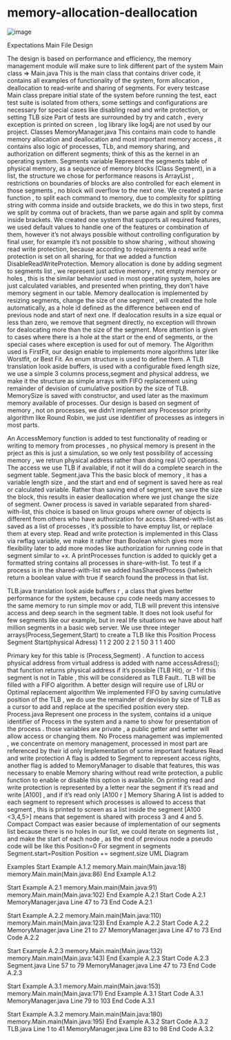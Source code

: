 # memory-allocation-deallocation


![image](https://github.com/mohammedahmadi1990/memory-allocation-deallocation/assets/72644777/f6fb8fc4-4487-4bd8-8c68-eaad0530ca79)

Expectations
Main File
Design 
 
The design is based on performance and efficiency, the memory management module will make sure to link different part of the system 
Main class => Main.java
This is the main class that contains driver code, it contains all examples of functionality of the system, form allocation , deallocation to read-write and sharing of segments. 
For every testcase Main class prepare initial state of the system before running the test, eact test suite is isolated from others, some settings and configurations are necessary for special cases like disabling read and write protection, or setting TLB size
Part of tests are surrounded by try and catch , every exception is printed on screen , log library  like log4j are not used by our project.
Classes
MemoryManager.java
This contains main code to handle memory allocation and deallocation and most important memory access , it contains also logic of processes, TLb, and memory sharing, and authorization on different segments; think of this as the kernel in an operating system.
Segments variable Represent the segments table of physical memory, as a sequence of memory blocks (Class Segment), in a list, the structure we chose for performance reasons is ArrayList , restrictions on boundaries of blocks are also controlled for each element in those segments , no block will overflow to the next one.
We created a parse function , to split each command to memory, due to complexity for splitting string with comma inside and outside brackets, we do this in two steps, first we split by comma out of brackets, than we parse again and split by comma inside brackets.
We created one system that supports all required features, we used default values to handle one of the features or combination of them, however it’s not always possible without controlling configuration by final user, for example it’s not possible to show sharing , without showing read write protection, because according to requirements a read write protection is set on all sharing, for that we added a function DisableReadWriteProtection.
Memory allocation is done by adding segment to segments list , we represent just active memory , not empty memory or holes , this is the similar behavior used in most operating system, holes are just calculated variables, and presented when printing, they don’t have memory segment in our table.
Memory deallocation is implemented by resizing segments, change the size of one segment , will created the hole automatically, as a hole id defined as the difference   between end of previous node and start of next one.
If dealocation results in a size equal or less than zero, we remove that segment directly, no exception will thrown for dealocating more than the size of the segment.
More attention is given to cases where there is a hole at the start or the end of segments, or the special cases where exception is used for out of memory.
The Algorithm used is FirstFit, our design enable to implements more algorithms later like Worstfit, or Best Fit. An enum structure is used to define them.
A TLB translation look aside buffers, is used with a configurable fixed length size, we use a simple 3 columns process,segment and physical address, we make it the structure as simple arrays with FIFO replacement using remainder of devision of cumulative position by  the size of TLB.
MemorySize is saved with constructor, and used later as the maximum memory available of processes.
Our design is based on segment of memory , not on processes, we didn’t implement any Processor priority algorithm like Round Robin,  we just use identifier of processes as integers in most parts.

An AccessMemory function is added to test functionality of reading or writing to memory from processes , no physical memory is present in the prject as this is just a simulation, so we only test possibility of accessing memory , we retrun physical address rather than doing real I/O operations.
The access we use TLB if available, if not it will do a complete search in the segment table.
Segment.java
This the basic block of memory , it has a variable length size , and the start and end of segment is saved here as real or calculated variable.
Rather than saving end of segment, we save the size the block, this results in easier deallocation where  we just change the size of segment.
 Owner process is saved in variable separated from shared-with-list, this choice is based on linux groups where owner of objects is different from others who have authorization for access.
Shared-with-list as saved as a list of processes , it’s possible to have emptuy list, or replace them at every step.
Read and write protection is implemented in this Class via rwflag variable, we make it rather than Boolean which gives more flexibility later to add more modes like authorization for running code in that segment similar to +x.
A printProcesses function is added to quickly get a formatted string contains all processes in share-with-list.
To test if a process is in the shared-with-list we added hasSharedProcess ()wheich return a boolean value with true if search found the process in that list.

TLB.java
translation look aside buffers r ,  a class that gives better performance for the system, because cpu code needs many accesses to the same memory to run simple mov or add,  TLB will prevent this intensive access and deep search  in the segment table. It does not look useful for few segments like our example, but in real life situations we have about half million segments in a basic web server.
We use three  integer arrays(Process,Segement,Start) to create a TLB like this
Position	Process	Segment	Start(physical Adress)
1	1	2	200
2	2	1	50
3	1	1	400

Primary key for this table is (Process,Segment) .
A function to access physical address from virtual address is added with name accessAdress(); that function returns physical address if it’s possible (TLB Hit), or -1 if this segment is not in Table , this will be considered as TLB Fault..
TLB will be filled with a FIFO algorithm. A better design will require use of LRU or Optimal replacement algorithm
We implemented FIFO by saving cumulative position of the TLB , we do use the remainder of devision by size of TLB as a cursor to add and replace at the specified position every step.
Process.java
Represent one process in the system, contains id a  unique identifier of Process in the system and a name to show for presentation of the process . those variables are private , a public getter and setter will allow access or changing them.
No Process management was implemented , we concentrate on memory management, processed in most part are referenced by their id only
Implementation of some important features
Read and write protection 
A flag is added to Segment to represent access rights, another flag is added to MemoryManager to disable that features, this was necessary to enable Memory sharing without read write protection, a public function to enable or disable this option is available. 
On printing read and write protection is represented by a letter near the segment if it’s read and write [A100] , and if it’s read only [A100  r ]
Memory Sharing 
A list is added to each segment to represent which processes is allowed  to access that segment , this is printed to screen as a list inside the segment 
[A100  <3,4,5>]  means that segement is shared with process 3 and 4 and 5.
Compact
Compact was easier because of implementation of our segments list because there is no holes in our list, we could iterate on segments list , and make the start of each node , as the end of previous node a pseudo code will be like this
Position=0
For segment in segments
     Segment.start=Position
     Position += segment.size
UML Diagram
 

Examples
Start Example A.1.2
memory.Main.main(Main.java:18)
memory.Main.main(Main.java:86)
End Example A.1.2

Start Example A.2.1
memory.Main.main(Main.java:91)
memory.Main.main(Main.java:102)
End Example A.2.1
Start Code A.2.1
MemoryManager.java Line 47 to 73
End Code A.2.1

Start Example A.2.2
memory.Main.main(Main.java:110)
memory.Main.main(Main.java:123)
End Example A.2.2
Start Code A.2.2
MemoryManager.java Line 21 to 27
MemoryManager.java Line 47 to 73
End Code A.2.2

Start Example A.2.3
memory.Main.main(Main.java:132)
memory.Main.main(Main.java:143)
End Example A.2.3
Start Code A.2.3
Segment.java Line 57 to 79
MemoryManager.java Line 47 to 73
End Code A.2.3

Start Example A.3.1
memory.Main.main(Main.java:153)
memory.Main.main(Main.java:171)
End Example A.3.1
Start Code A.3.1
MemoryManager.java Line 79 to 103
End Code A.3.1

Start Example A.3.2
memory.Main.main(Main.java:180)
memory.Main.main(Main.java:195)
End Example A.3.2
Start Code A.3.2
TLB.java Line 1 to 41
MemoryManager.java Line 83 to 98
End Code A.3.2

